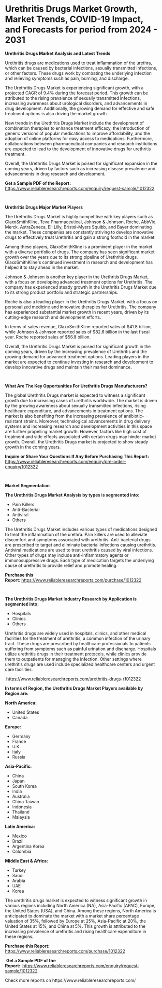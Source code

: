 <p><h1>Urethritis Drugs Market Growth, Market Trends, COVID-19 Impact, and Forecasts for period from 2024 - 2031</h1></p><p><strong>Urethritis Drugs Market Analysis and Latest Trends</strong></p>
<p><p>Urethritis drugs are medications used to treat inflammation of the urethra, which can be caused by bacterial infections, sexually transmitted infections, or other factors. These drugs work by combating the underlying infection and relieving symptoms such as pain, burning, and discharge. </p><p>The Urethritis Drugs Market is experiencing significant growth, with a projected CAGR of 9.4% during the forecast period. This growth can be attributed to the rising prevalence of sexually transmitted infections, increasing awareness about urological disorders, and advancements in drug development. Additionally, the growing demand for effective and safe treatment options is also driving the market growth.</p><p>New trends in the Urethritis Drugs Market include the development of combination therapies to enhance treatment efficacy, the introduction of generic versions of popular medications to improve affordability, and the adoption of online platforms for easy access to medications. Furthermore, collaborations between pharmaceutical companies and research institutions are expected to lead to the development of innovative drugs for urethritis treatment.</p><p>Overall, the Urethritis Drugs Market is poised for significant expansion in the coming years, driven by factors such as increasing disease prevalence and advancements in drug research and development.</p></p>
<p><strong>Get a Sample PDF of the Report:&nbsp;</strong> <a href="https://www.reliableresearchreports.com/enquiry/request-sample/1012322">https://www.reliableresearchreports.com/enquiry/request-sample/1012322</a></p>
<p>&nbsp;</p>
<p><strong>Urethritis Drugs Major Market Players</strong></p>
<p><p>The Urethritis Drugs Market is highly competitive with key players such as GlaxoSmithKline, Teva Pharmaceutical, Johnson & Johnson, Roche, AbbVie, Merck, AstraZeneca, Eli Lilly, Bristol-Myers Squibb, and Bayer dominating the market. These companies are constantly striving to develop innovative drugs to effectively treat Urethritis and gain a strong foothold in the market.</p><p>Among these players, GlaxoSmithKline is a prominent player in the market with a diverse portfolio of drugs. The company has seen significant market growth over the years due to its strong pipeline of Urethritis drugs. GlaxoSmithKline's continued investment in research and development has helped it to stay ahead in the market.</p><p>Johnson & Johnson is another key player in the Urethritis Drugs Market, with a focus on developing advanced treatment options for Urethritis. The company has experienced steady growth in the Urethritis Drugs Market due to its strong product portfolio and strategic partnerships.</p><p>Roche is also a leading player in the Urethritis Drugs Market, with a focus on personalized medicine and innovative therapies for Urethritis. The company has experienced substantial market growth in recent years, driven by its cutting-edge research and development efforts.</p><p>In terms of sales revenue, GlaxoSmithKline reported sales of $41.8 billion, while Johnson & Johnson reported sales of $82.6 billion in the last fiscal year. Roche reported sales of $56.8 billion.</p><p>Overall, the Urethritis Drugs Market is poised for significant growth in the coming years, driven by the increasing prevalence of Urethritis and the growing demand for advanced treatment options. Leading players in the market are expected to continue investing in research and development to develop innovative drugs and maintain their market dominance.</p></p>
<p>&nbsp;</p>
<p><strong>What Are The Key Opportunities For Urethritis Drugs Manufacturers?</strong></p>
<p><p>The global Urethritis Drugs market is expected to witness a significant growth due to increasing cases of urethritis worldwide. The market is driven by the growing awareness about sexually transmitted infections, rising healthcare expenditure, and advancements in treatment options. The market is also benefiting from the increasing prevalence of antibiotic-resistant strains. Moreover, technological advancements in drug delivery systems and increasing research and development activities in this space are further propelling market growth. However, factors like high cost of treatment and side effects associated with certain drugs may hinder market growth. Overall, the Urethritis Drugs market is projected to show steady growth in the coming years.</p></p>
<p><strong>Inquire or Share Your Questions If Any Before Purchasing This Report:</strong> <a href="https://www.reliableresearchreports.com/enquiry/pre-order-enquiry/1012322">https://www.reliableresearchreports.com/enquiry/pre-order-enquiry/1012322</a></p>
<p>&nbsp;</p>
<p><strong>Market Segmentation</strong></p>
<p><strong>The Urethritis Drugs Market Analysis by types is segmented into:</strong></p>
<p><ul><li>Pain Killers</li><li>Anti-Bacterial</li><li>Antiviral</li><li>Others</li></ul></p>
<p><p>The Urethritis Drugs Market includes various types of medications designed to treat the inflammation of the urethra. Pain killers are used to alleviate discomfort and symptoms associated with urethritis. Anti-bacterial drugs are prescribed to target and eliminate bacterial infections causing urethritis. Antiviral medications are used to treat urethritis caused by viral infections. Other types of drugs may include anti-inflammatory agents or immunosuppressive drugs. Each type of medication targets the underlying cause of urethritis to provide relief and promote healing.</p></p>
<p><strong>Purchase this Report:&nbsp;</strong><a href="https://www.reliableresearchreports.com/purchase/1012322">https://www.reliableresearchreports.com/purchase/1012322</a></p>
<p>&nbsp;</p>
<p><strong>The Urethritis Drugs Market Industry Research by Application is segmented into:</strong></p>
<p><ul><li>Hospitals</li><li>Clinics</li><li>Others</li></ul></p>
<p><p>Urethritis drugs are widely used in hospitals, clinics, and other medical facilities for the treatment of urethritis, a common infection of the urinary tract. These drugs are prescribed by healthcare professionals to patients suffering from symptoms such as painful urination and discharge. Hospitals utilize urethritis drugs in their treatment protocols, while clinics provide them to outpatients for managing the infection. Other settings where urethritis drugs are used include specialized healthcare centers and urgent care facilities.</p></p>
<p><a href="https://www.reliableresearchreports.com/urethritis-drugs-r1012322">&nbsp;https://www.reliableresearchreports.com/urethritis-drugs-r1012322</a></p>
<p><strong>In terms of Region, the Urethritis Drugs Market Players available by Region are:</strong></p>
<p>
    <p> <strong> North America: </strong>
        <ul>
            <li>United States</li>
            <li>Canada</li>
        </ul>
        </p> 
    <p> <strong> Europe: </strong>
        <ul>
            <li>Germany</li>
            <li>France</li>
            <li>U.K.</li>
            <li>Italy</li>
            <li>Russia</li>
        </ul>
        </p> 
    <p> <strong> Asia-Pacific: </strong>
        <ul>
            <li>China</li>
            <li>Japan</li>
            <li>South Korea</li>
            <li>India</li>
            <li>Australia</li>
            <li>China Taiwan</li>
            <li>Indonesia</li>
            <li>Thailand</li>
            <li>Malaysia</li>
        </ul>
        </p> 
    <p> <strong> Latin America: </strong>
        <ul>
            <li>Mexico</li>
            <li>Brazil</li>
            <li>Argentina Korea</li>
            <li>Colombia</li>
        </ul>
        </p> 
    <p> <strong> Middle East & Africa: </strong>
        <ul>
            <li>Turkey</li>
            <li>Saudi</li>
            <li>Arabia</li>
            <li>UAE</li>
            <li>Korea</li>
        </ul>
    </p>
    </p>
<p><p>The urethritis drugs market is expected to witness significant growth in various regions including North America (NA), Asia-Pacific (APAC), Europe, the United States (USA), and China. Among these regions, North America is anticipated to dominate the market with a market share percentage valuation of 35%, followed by Europe at 25%, Asia-Pacific at 20%, the United States at 15%, and China at 5%. This growth is attributed to the increasing prevalence of urethritis and rising healthcare expenditure in these regions.</p></p>
<p><strong>Purchase this Report: </strong><a href="https://www.reliableresearchreports.com/purchase/1012322">https://www.reliableresearchreports.com/purchase/1012322</a></p>
<p>&nbsp;<strong>Get a Sample PDF of the Report:&nbsp;&nbsp;</strong><a href="https://www.reliableresearchreports.com/enquiry/request-sample/1012322">https://www.reliableresearchreports.com/enquiry/request-sample/1012322</a></p>
<p><strong></strong></p>
<p>Check more reports on https://www.reliableresearchreports.com/</p>